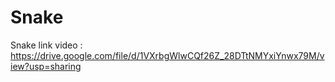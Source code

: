 # Snake
Snake
link video : https://drive.google.com/file/d/1VXrbgWlwCQf26Z_28DTtNMYxiYnwx79M/view?usp=sharing
